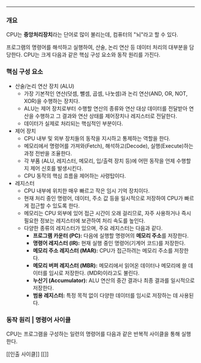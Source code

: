 
---

### 개요

CPU는 **중앙처리장치**라는 단어로 많이 불리는데, 
컴퓨터의 "뇌"라고 할 수 있다.

프로그램의 명령어를 해석하고 실행하여, 산술, 논리 연산 등 데이터 처리의 대부분을 담당한다.
CPU는 크게 다음과 같은 핵심 구성 요소와 동작 원리를 가진다.

### 핵심 구성 요소

- 산술/논리 연산 장치 (ALU)
	- 가장 기본적인 연산(덧셈, 뺄셈, 곱셈, 나눗셈)과 논리 연산(AND, OR, NOT, XOR)을 수행하는 장치다.
	- ALU는 제어 장치로부터 수행할 연산의 종류와 연산 대상 데이터를 전달받아 연산을 수행하고 그 결과와 연산 상태를 제어장치나 레지스터로 전달한다.
	- 데이터가 실제로 처리되는 핵심적인 부분이다.
- 제어 장치
	- CPU 내부 및 외부 장치들의 동작을 지시하고 통제하는 역할을 한다.
	- 메모리에서 명령어를 가져와(Fetch), 해석하고(Decode), 실행(Execute)하는 과정 전반을 조율한다.
	- 각 부품 (ALU, 레지스터, 메모리, 입/출력 장치 등)에 어떤 동작을 언제 수행할지 제어 신호를 발생시킨다.
	- CPU 동작의 핵심 흐름을 제어하는 사령탑이다.
- 레지스터
	- CPU 내부에 위치한 매우 빠르고 작은 임시 기억 장치이다.
	- 현재 처리 중인 명령어, 데이터, 주소 값 등을 일시적으로 저장하여 CPU가 빠르게 접근할 수 있도록 한다.
	- 메모리는 CPU 외부에 있어 접근 시간이 오래 걸리므로, 자주 사용하거나 즉시 필요한 정보는 레지스터에 보관하여 처리 속도를 높인다.
	- 다양한 종류의 레지스터가 있으며, 주요 레지스터는 다음과 같다.
		- **프로그램 카운터 (PC):** 다음에 실행할 명령어의 **메모리 주소**를 저장한다.
		- **명령어 레지스터 (IR):** 현재 실행 중인 명령어(기계어 코드)를 저장한다.
		- **메모리 주소 레지스터 (MAR):** CPU가 접근하려는 메모리 주소를 저장한다.
		- **메모리 버퍼 레지스터 (MBR):** 메모리에서 읽어온 데이터나 메모리에 쓸 데이터를 임시로 저장한다. (MDR)이라고도 불린다.
		- **누산기 (Accumulator):** ALU 연산의 중간 결과나 최종 결과를 일시적으로 저장한다.
		- **범용 레지스터:** 특정 목적 없이 다양한 데이터를 임시로 저장하는 데 사용된다.

### 동작 원리 | 명령어 사이클

CPU는 프로그램을 구성하는 일련의 명령어를 다음과 같은 반복적 사이클을 통해 실행한다.

[[인출 사이클]]
[[]]

